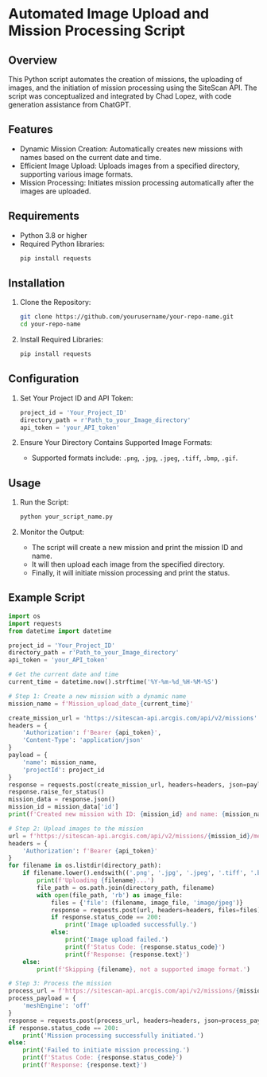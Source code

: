 # Automated Image Upload and Mission Processing Script

## Overview

This Python script automates the creation of missions, the uploading of images, and the initiation of mission processing using the SiteScan API. The script was conceptualized and integrated by Chad Lopez, with code generation assistance from ChatGPT.

## Features

- Dynamic Mission Creation: Automatically creates new missions with names based on the current date and time.
- Efficient Image Upload: Uploads images from a specified directory, supporting various image formats.
- Mission Processing: Initiates mission processing automatically after the images are uploaded.

## Requirements

- Python 3.8 or higher
- Required Python libraries:
    ```python
    pip install requests
    ```

## Installation

1. Clone the Repository:
    ```bash
    git clone https://github.com/yourusername/your-repo-name.git
    cd your-repo-name
    ```

2. Install Required Libraries:
    ```bash
    pip install requests
    ```

## Configuration

1. Set Your Project ID and API Token:
    ```python
    project_id = 'Your_Project_ID'
    directory_path = r'Path_to_your_Image_directory'
    api_token = 'your_API_token'
    ```

2. Ensure Your Directory Contains Supported Image Formats:
    - Supported formats include: `.png`, `.jpg`, `.jpeg`, `.tiff`, `.bmp`, `.gif`.

## Usage

1. Run the Script:
    ```bash
    python your_script_name.py
    ```

2. Monitor the Output:
    - The script will create a new mission and print the mission ID and name.
    - It will then upload each image from the specified directory.
    - Finally, it will initiate mission processing and print the status.

## Example Script

```python
import os
import requests
from datetime import datetime

project_id = 'Your_Project_ID'
directory_path = r'Path_to_your_Image_directory'
api_token = 'your_API_token'

# Get the current date and time
current_time = datetime.now().strftime('%Y-%m-%d_%H-%M-%S')

# Step 1: Create a new mission with a dynamic name
mission_name = f'Mission_upload_date_{current_time}'

create_mission_url = 'https://sitescan-api.arcgis.com/api/v2/missions'
headers = {
    'Authorization': f'Bearer {api_token}',
    'Content-Type': 'application/json'
}
payload = {
    'name': mission_name,
    'projectId': project_id
}
response = requests.post(create_mission_url, headers=headers, json=payload)
response.raise_for_status()
mission_data = response.json()
mission_id = mission_data['id']
print(f'Created new mission with ID: {mission_id} and name: {mission_name}')

# Step 2: Upload images to the mission
url = f'https://sitescan-api.arcgis.com/api/v2/missions/{mission_id}/media'
headers = {
    'Authorization': f'Bearer {api_token}'
}
for filename in os.listdir(directory_path):
    if filename.lower().endswith(('.png', '.jpg', '.jpeg', '.tiff', '.bmp', '.gif')):
        print(f'Uploading {filename}...')
        file_path = os.path.join(directory_path, filename)
        with open(file_path, 'rb') as image_file:
            files = {'file': (filename, image_file, 'image/jpeg')}
            response = requests.post(url, headers=headers, files=files)
            if response.status_code == 200:
                print('Image uploaded successfully.')
            else:
                print('Image upload failed.')
                print(f'Status Code: {response.status_code}')
                print(f'Response: {response.text}')
    else:
        print(f'Skipping {filename}, not a supported image format.')

# Step 3: Process the mission
process_url = f'https://sitescan-api.arcgis.com/api/v2/missions/{mission_id}/process/default'
process_payload = {
    'meshEngine': 'off'
}
response = requests.post(process_url, headers=headers, json=process_payload)
if response.status_code == 200:
    print('Mission processing successfully initiated.')
else:
    print('Failed to initiate mission processing.')
    print(f'Status Code: {response.status_code}')
    print(f'Response: {response.text}')
